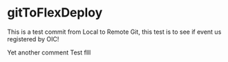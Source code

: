 # gitToFlexDeploy

This is a test commit from Local to Remote Git, this test is to see if event us registered by OIC!

Yet another comment
 Test flll
 
